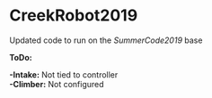 # CreekRobot2019

Updated code to run on the *SummerCode2019* base  
  
**ToDo:**  
  
**-Intake:** Not tied to controller  
**-Climber:** Not configured